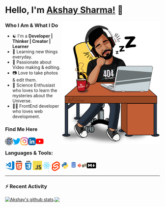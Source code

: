 # Hello, I'm [Akshay Sharma!](https://portfolio-akshay.netlify.com/) 👋

<img align="right" src="https://raw.githubusercontent.com/Akshay2996/Akshay2996/master/assets/portrait.png" alt="Personalized Caricature of Akshay Sharma" width="320px" height="400px" />

### Who I Am & What I Do

- ☯ I'm a **Developer | Thinker | Creator | Learner**
- 🌱 Learning new things everyday.
- 🎥 Passionate about Video making & editing.
- 📷 Love to take photos & edit them.
- 🚀 Science Enthusiast who loves to learn the mysteries about the Universe.
- 👨‍💻 FrontEnd developer who loves web development.

### Find Me Here

<a target="_blank" href="https://www.developeratease.com/">
  <img align="left" alt="Akshay Sharma | Website" width="25px" src="https://raw.githubusercontent.com/Akshay2996/Akshay2996/master/assets/internet.png" />
</a>
<a target="_blank" href="https://twitter.com/AkshayS2909">
  <img align="left" alt="Akshay Sharma | Twitter" width="25px" src="https://raw.githubusercontent.com/Akshay2996/Akshay2996/master/assets/twitter.png" />
</a>
<a target="_blank" href="https://www.instagram.com/shirobakuno/">
  <img align="left" alt="Akshay Sharma | Instagram" width="25px" src="https://raw.githubusercontent.com/Akshay2996/Akshay2996/master/assets/instagram.png" />
</a>
<a target="_blank" href="https://www.linkedin.com/in/akshay-sharma-7962ab13a/">
  <img align="left" alt="Akshay Sharma | LinkedIn" width="25px" src="https://raw.githubusercontent.com/Akshay2996/Akshay2996/master/assets/linkedin.png" />
</a>
<a target="_blank" href="https://www.youtube.com/channel/UCsBMXC_pvHZkxSmGD-bLf0w?view_as=subscriber">
  <img align="left" alt="Akshay Sharma | Youtube" width="25px" src="https://raw.githubusercontent.com/Akshay2996/Akshay2996/master/assets/youtube.png" />
</a>

<br />

### Languages & Tools:

<img align="left" alt="Visual Studio Code" width="30px" src="https://raw.githubusercontent.com/github/explore/80688e429a7d4ef2fca1e82350fe8e3517d3494d/topics/visual-studio-code/visual-studio-code.png" />

<img align="left" alt="HTML5" width="30px" src="https://raw.githubusercontent.com/github/explore/80688e429a7d4ef2fca1e82350fe8e3517d3494d/topics/html/html.png" />

<img align="left" alt="CSS3" width="30px" src="https://raw.githubusercontent.com/github/explore/80688e429a7d4ef2fca1e82350fe8e3517d3494d/topics/css/css.png" />

<img align="left" alt="Javascript" width="30px" src="https://raw.githubusercontent.com/github/explore/80688e429a7d4ef2fca1e82350fe8e3517d3494d/topics/javascript/javascript.png" />

<img align="left" alt="React" width="30px" src="https://raw.githubusercontent.com/github/explore/80688e429a7d4ef2fca1e82350fe8e3517d3494d/topics/react/react.png" />


<img align="left" alt="Svelte" width="30px" height="35px" src="https://raw.githubusercontent.com/Akshay2996/Akshay2996/master/assets/svelte.png" />

<img align="left" alt="Python" width="30px" src="https://raw.githubusercontent.com/github/explore/80688e429a7d4ef2fca1e82350fe8e3517d3494d/topics/python/python.png" />

<img align="left" alt="SQL" width="26px" src="https://raw.githubusercontent.com/github/explore/80688e429a7d4ef2fca1e82350fe8e3517d3494d/topics/sql/sql.png" />

<img align="left" alt="Git" width="30px" src="https://raw.githubusercontent.com/github/explore/80688e429a7d4ef2fca1e82350fe8e3517d3494d/topics/git/git.png" />

<img align="left" alt="Markdown" width="30px" src="https://raw.githubusercontent.com/github/explore/80688e429a7d4ef2fca1e82350fe8e3517d3494d/topics/markdown/markdown.png" />

<br />
<br />

---

### ⚡ Recent Activity

<!--START_SECTION:activity-->

<!--END_SECTION:activity-->

<a target="_blank" href="https://www.developeratease.com/">
<img align="center" src="https://github-readme-stats-akshay2996.vercel.app/api?username=Akshay2996&show_icons=true&theme=radical&hide=stars&count_private=true" alt="Akshay's github stats" />
</a>

<a target="_blank" href="https://portfolio-akshay.netlify.com/">
<img align="center" src="https://github-readme-stats-akshay2996.vercel.app/api/top-langs/?username=Akshay2996&layout=compact&theme=radical&hide=java,TSQL,Kotlin,scss&langs_count=10" />
</a>
